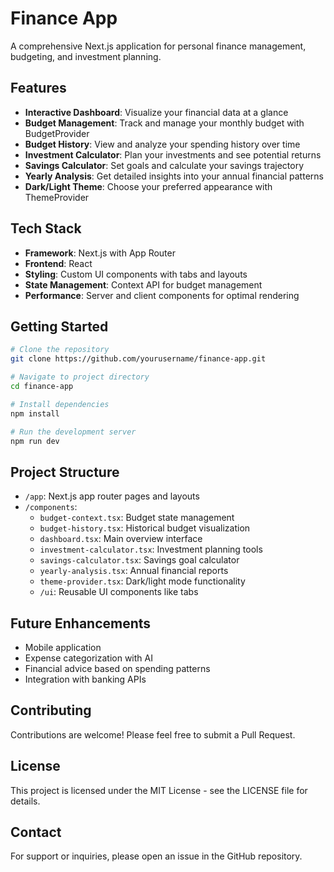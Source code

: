 # Finance App

A comprehensive Next.js application for personal finance management, budgeting, and investment planning.

## Features

- **Interactive Dashboard**: Visualize your financial data at a glance
- **Budget Management**: Track and manage your monthly budget with BudgetProvider
- **Budget History**: View and analyze your spending history over time
- **Investment Calculator**: Plan your investments and see potential returns
- **Savings Calculator**: Set goals and calculate your savings trajectory
- **Yearly Analysis**: Get detailed insights into your annual financial patterns
- **Dark/Light Theme**: Choose your preferred appearance with ThemeProvider

## Tech Stack

- **Framework**: Next.js with App Router
- **Frontend**: React
- **Styling**: Custom UI components with tabs and layouts
- **State Management**: Context API for budget management
- **Performance**: Server and client components for optimal rendering

## Getting Started

```bash
# Clone the repository
git clone https://github.com/yourusername/finance-app.git

# Navigate to project directory
cd finance-app

# Install dependencies
npm install

# Run the development server
npm run dev
```

## Project Structure

- `/app`: Next.js app router pages and layouts
- `/components`:
  - `budget-context.tsx`: Budget state management
  - `budget-history.tsx`: Historical budget visualization
  - `dashboard.tsx`: Main overview interface
  - `investment-calculator.tsx`: Investment planning tools
  - `savings-calculator.tsx`: Savings goal calculator
  - `yearly-analysis.tsx`: Annual financial reports
  - `theme-provider.tsx`: Dark/light mode functionality
  - `/ui`: Reusable UI components like tabs

## Future Enhancements

- Mobile application
- Expense categorization with AI
- Financial advice based on spending patterns
- Integration with banking APIs

## Contributing

Contributions are welcome! Please feel free to submit a Pull Request.

## License

This project is licensed under the MIT License - see the LICENSE file for details.

## Contact

For support or inquiries, please open an issue in the GitHub repository.
